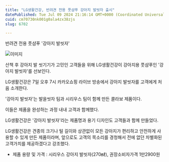 ```yaml
---
title: "LG생활건강, 반려견 전용 풋샴푸 강아지 발씻자 출시"
datePublished: Tue Jul 09 2024 21:16:14 GMT+0000 (Coordinated Universal Time)
cuid: cm70730nk001g0ala4zx38zjs
slug: 6702

---
```



반려견 전용 풋샴푸 '강아지 발씻자'

![이미지](https://cdn.hashnode.com/res/hashnode/image/upload/v1739260983018/b52dff77-fb14-4703-b632-34331452980e.png)

산책 후 강아지 발 씻기기가 고민인 고객들을 위해 LG생활건강이 강아지용 풋샴푸인 '강아지 발씻자'를 선보인다.

LG생활건강은 7일 오후 7시 카카오쇼핑 라이브 방송에서 강아지 발씻자를 고객에게 처음 소개한다.

'강아지 발씻자'는 발을씻자 팀과 시리우스 팀이 함께 만든 콜라보 제품이다.

이들은 제품을 완성하는 과정 내내 고객과 함께했다.

LG생활건강은 '강아지 발씻자'라는 제품명과 용기 디자인도 고객들과 함께 만들었다.

LG생활건강은 견종의 크기나 털 길이와 상관없이 모든 강아지가 편리하고 안전하게 사용할 수 있게 만든 제품이라며, 앞으로도 고객의 목소리를 경청해서 전에 없던 차별화된 고객가치를 제공하겠다고 강조했다.

* 제품 용량 및 가격 : 시리우스 강아지 발씻자(270㎖), 권장소비자가격 1만2900원